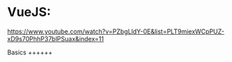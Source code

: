VueJS: 
======
https://www.youtube.com/watch?v=PZbgLldY-0E&list=PLT9miexWCpPUZ-xD9s70PhhP37blPSuax&index=11

Basics
++++++
